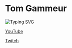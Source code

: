 
<h1>Tom Gammeur</h1>
<a href="https://git.io/typing-svg"><img src="https://readme-typing-svg.demolab.com?font=Fira+Code&pause=1000&color=00F726&width=435&lines=Tom+Gammeur;Youtubeur+et+streamer;D%C3%A9veloppeur+a+temps+imparti;Maitrise+le+HTML%2FCSS+et+%C3%A9tudie+le+JS+et+le+Swift;Monteur+vid%C3%A9o+;%F0%9F%93%BD%EF%B8%8F%F0%9F%93%B1%E2%8C%A8%EF%B8%8F%F0%9F%A7%91%E2%80%8D%F0%9F%92%BB%F0%9F%8E%AE%F0%9F%A5%BD" alt="Typing SVG" /></a>

<a href="https://www.youtube.com/channel/UCTbv9-b2Sq1LK0D0nO5Wb2A/videos"> YouTube</a>
<blockquote>
</blockquote>
<a href="https://www.twitch.tv/TomGammeur"> Twitch</a>
